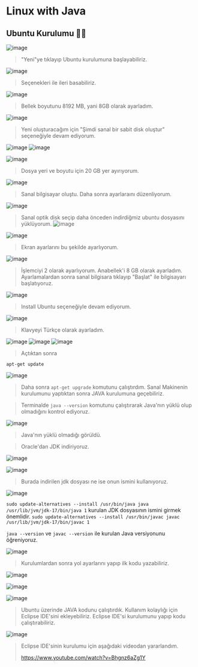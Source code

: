 # Linux with Java

## Ubuntu Kurulumu  :woman_technologist:

![image](https://user-images.githubusercontent.com/82284108/147258482-657657a5-9545-44c5-be74-a3e14a57d9d2.png)

>"Yeni"ye tıklayıp Ubuntu kurulumuna başlayabiliriz.

![image](https://user-images.githubusercontent.com/82284108/147258910-8e968845-b941-44da-ad2f-7bd18e92725a.png)
> Seçenekleri ile ileri basabiliriz.

![image](https://user-images.githubusercontent.com/82284108/147259208-785cc6bd-4182-4d25-be60-122b83ddfdc6.png)
>Bellek boyutunu 8192 MB, yani 8GB olarak ayarladım.

![image](https://user-images.githubusercontent.com/82284108/147259466-4a1fdfcd-8e2e-442f-9c49-cdae9a059e2f.png)
> Yeni oluşturacağım için "Şimdi sanal bir sabit disk oluştur" seçeneğiyle devam ediyorum.

![image](https://user-images.githubusercontent.com/82284108/147260018-02a6250a-fcde-4802-800c-28321aee97fa.png)
![image](https://user-images.githubusercontent.com/82284108/147260079-b85cff50-27eb-420c-983e-8ab359b62429.png)

![image](https://user-images.githubusercontent.com/82284108/147260252-2eb572af-d030-4c77-ab4c-12aeb0839564.png)
> Dosya yeri ve boyutu için 20 GB yer ayırıyorum.

![image](https://user-images.githubusercontent.com/82284108/147260433-003c9c3c-ffe2-48c7-9a5d-e346bf1c14bb.png)
> Sanal bilgisayar oluştu. Daha sonra ayarlaraını düzenliyorum.

![image](https://user-images.githubusercontent.com/82284108/147260662-e7b083cb-64e9-4819-9b39-c67271a28c8f.png)
> Sanal optik disk seçip daha önceden indirdiğmiz ubuntu dosyasını yüklüyorum.
![image](https://user-images.githubusercontent.com/82284108/147260906-74d65108-7d2d-4f6e-9582-4bc8ba947ebc.png)


![image](https://user-images.githubusercontent.com/82284108/147261214-88f102c1-e2dd-4517-b4d8-5a7cb5404d44.png)
>Ekran ayarlarını bu şekilde ayarlıyorum.



![image](https://user-images.githubusercontent.com/82284108/147261395-6da6c365-8615-41f8-82ce-242d1fe702ee.png)
> İşlemciyi 2 olarak ayarlıyorum. Anabellek'i 8 GB olarak ayarladım.
> Ayarlamalardan sonra sanal bilgisara tıklayıp "Başlat" ile bilgisayarı başlatıyoruz.

![image](https://user-images.githubusercontent.com/82284108/147262123-7866b5d3-e332-4c97-b49b-0277c1d926ee.png)
> Install Ubuntu seçeneğiyle devam ediyorum.

![image](https://user-images.githubusercontent.com/82284108/147262332-1c9a0dee-9cf8-4842-a387-250ff18406f0.png)
> Klavyeyi Türkçe olarak ayarladım.

![image](https://user-images.githubusercontent.com/82284108/147262399-c8b29e6f-cd3a-4486-97cd-250561a9094b.png)
![image](https://user-images.githubusercontent.com/82284108/147262499-df2b3647-9bf4-439c-9f40-db55db6568df.png)
![image](https://user-images.githubusercontent.com/82284108/147262570-e2a83a77-1f1d-4c75-9f59-cfb5f05719d6.png)


>Açtıktan sonra
```
apt-get update
```


![image](https://user-images.githubusercontent.com/82284108/147266267-d036332f-d1c0-426b-a860-419b0ded8c06.png)
> Daha sonra ```apt-get upgrade``` komutunu çalıştırdım. Sanal Makinenin kurulumunu yaptıktan sonra JAVA kurulumuna geçebiliriz.

> Terminalde ``` java --version ``` komutunu çalıştırarak Java'nın yüklü olup olmadığını kontrol ediyoruz.

![image](https://user-images.githubusercontent.com/82284108/147277693-8b6e1492-602c-4443-b626-43a025e8f1e2.png)
> Java'nın yüklü olmadığı görüldü.

>Oracle'dan JDK indiriyoruz.
>
![image](https://user-images.githubusercontent.com/82284108/147278005-66a58a60-a4ff-4684-a233-18f7bbc5d46d.png)

![image](https://user-images.githubusercontent.com/82284108/147278308-88b4c3da-c333-4916-a042-fc477b3edc25.png)
> Burada indirilen jdk dosyası ne ise onun ismini kullanıyoruz.

![image](https://user-images.githubusercontent.com/82284108/147278692-be9284a1-4e8e-4811-b679-fd9a1134041a.png)



```sudo update-alternatives --install /usr/bin/java java /usr/lib/jvm/jdk-17/bin/java 1```
kurulan JDK dosyasının ismini girmek önemlidir.
```sudo update-alternatives --install /usr/bin/javac javac /usr/lib/jvm/jdk-17/bin/javac 1```



``` java --version ``` ve ``` javac --version ``` ile kurulan Java versiyonunu öğreniyoruz.

![image](https://user-images.githubusercontent.com/82284108/147279136-d8427572-6d1c-4bca-891a-da7d2834f9d2.png)

>Kurulumlardan sonra yol ayarlarını yapıp ilk kodu yazabiliriz.

![image](https://user-images.githubusercontent.com/82284108/147279797-7439fa70-3a37-4581-81dc-76f5c3478ad1.png)

![image](https://user-images.githubusercontent.com/82284108/147279965-c9fa03a3-df3f-4384-88c6-3ad5ef8a6869.png)

![image](https://user-images.githubusercontent.com/82284108/147280210-37611bca-10c5-4f2d-b14d-0b3b5ced9ac8.png)

> Ubuntu üzerinde JAVA kodunu çalıştırdık. Kullanım kolaylığı için Eclipse IDE'sini ekleyebiliriz. Eclipse IDE'si kurulumunu yapıp kodu çalıştırabiliriz.

![image](https://user-images.githubusercontent.com/82284108/147282412-73ef5f47-8505-4e70-8525-29aff96f4acd.png)



> Eclipse IDE'sinin kurulumu için aşağıdaki videodan yararlandım.
> 
> https://www.youtube.com/watch?v=Bhgnz6aZg1Y 

